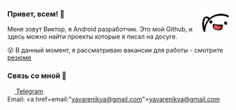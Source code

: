 <a href="https://github.com/kotleni/kotleni/blob/master/ABOUT.md"><img width="60" align="right" src="https://github.com/kotleni/kotleni.github.io/blob/master/assets/wave.gif?raw=true"></img></a>

### Привет, всем! 👋

Меня зовут Виктор, я Android разработчик. Это мой Github, и здесь можно найти проекты которые я писал на досуге.

😮 В данный момент, я рассматриваю вакансии для работы - смотрите <a href="https://github.com/kotleni/kotleni/blob/master/%D0%A0%D0%B5%D0%B7%D1%8E%D0%BC%D0%B5.docx?raw=true">резюме</a><br>

### Связь со мной 💭
<a href="https://t.me/kotleni"><img src="https://upload.wikimedia.org/wikipedia/commons/thumb/8/82/Telegram_logo.svg/768px-Telegram_logo.svg.png" width=16 height=16 align="center" /> Telegram</a><br>
Email: <a href=email:"yavarenikya@gmail.com">yavarenikya@gmail.com</a><br>

<!-- хэй, а ты любопытный! -->

